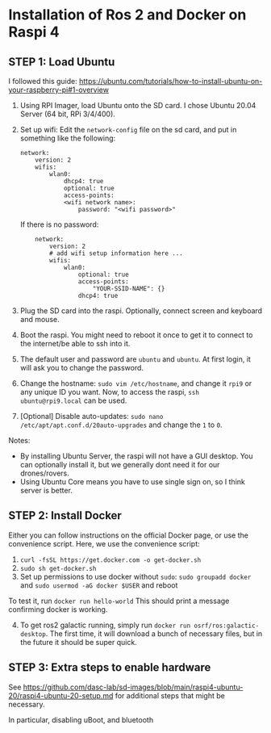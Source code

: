 # Installation of Ros 2 and Docker on Raspi 4

## STEP 1: Load Ubuntu
I followed this guide: https://ubuntu.com/tutorials/how-to-install-ubuntu-on-your-raspberry-pi#1-overview

1. Using RPI Imager, load Ubuntu onto the SD card. I chose Ubuntu 20.04 Server (64 bit, RPi 3/4/400). 
2. Set up wifi: Edit the `network-config` file on the sd card, and put in something like the following:
    ```
    network:
        version: 2
        wifis:
            wlan0:
                dhcp4: true
                optional: true
                access-points:
                <wifi network name>:
                    password: "<wifi password>"
    ```

    If there is no password:
    ```
        network:
            version: 2
            # add wifi setup information here ...
            wifis:
                wlan0:
                    optional: true
                    access-points:
                        "YOUR-SSID-NAME": {}
                    dhcp4: true
    ```

3. Plug the SD card into the raspi. Optionally, connect screen and keyboard and mouse. 
4. Boot the raspi. You might need to reboot it once to get it to connect to the internet/be able to ssh into it.
5. The default user and password are `ubuntu` and `ubuntu`. At first login, it will ask you to change the password. 
6. Change the hostname: `sudo vim /etc/hostname`, and change it `rpi9` or any unique ID you want. Now, to access the raspi, `ssh ubuntu@rpi9.local` can be used.
7. [Optional] Disable auto-updates:  `sudo nano /etc/apt/apt.conf.d/20auto-upgrades` and change the `1` to `0`. 


Notes:
 - By installing Ubuntu Server, the raspi will not have a GUI desktop. You can optionally install it, but we generally dont need it for our drones/rovers. 
 - Using Ubuntu Core means you have to use single sign on, so I think server is better. 


## STEP 2: Install Docker

Either you can follow instructions on the official Docker page, or use the convenience script. Here, we use the convenience script:
1. `curl -fsSL https://get.docker.com -o get-docker.sh`
2. `sudo sh get-docker.sh`
3. Set up permissions to use docker without `sudo`: `sudo groupadd docker` and `sudo usermod -aG docker $USER` and reboot

To test it, run `docker run hello-world` This should print a message confirming docker is working. 

4. To get ros2 galactic running, simply run `docker run osrf/ros:galactic-desktop`. The first time, it will download a bunch of necessary files, but in the future it should be super quick. 

## STEP 3: Extra steps to enable hardware

See https://github.com/dasc-lab/sd-images/blob/main/raspi4-ubuntu-20/raspi4-ubuntu-20-setup.md for additional steps that might be necessary. 

In particular, disabling uBoot, and bluetooth
